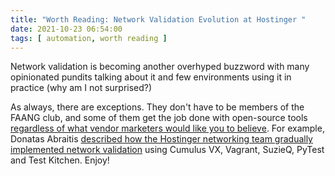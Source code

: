 ```yaml
---
title: "Worth Reading: Network Validation Evolution at Hostinger "
date: 2021-10-23 06:54:00
tags: [ automation, worth reading ]
---
```

Network validation is becoming another overhyped buzzword with many opinionated pundits talking about it and few environments using it in practice (why am I not surprised?)

As always, there are exceptions. They don't have to be members of the FAANG club, and some of them get the job done with open-source tools [regardless of what vendor marketers would like you to believe](https://blog.ipspace.net/2021/10/democratizing-network-automation.html). For example, Donatas Abraitis [described how the Hostinger networking team gradually implemented network validation](https://www.hostinger.com/blog/network-validation-evolution-at-hostinger) using Cumulus VX, Vagrant, SuzieQ, PyTest and Test Kitchen. Enjoy!

